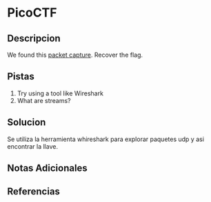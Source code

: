 # PicoCTF

## Descripcion
We found this [packet capture](https://jupiter.challenges.picoctf.org/static/483e50268fe7e015c49caf51a69063d0/capture.pcap). Recover the flag.

## Pistas
1. Try using a tool like Wireshark
2. What are streams?

## Solucion 
Se utiliza la herramienta whireshark para explorar paquetes udp y asi encontrar la llave.

## Notas Adicionales

## Referencias